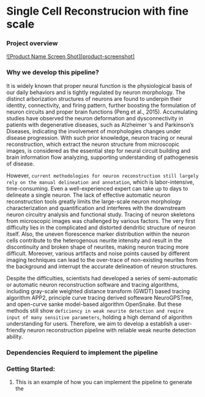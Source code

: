 # Single Cell Reconstrucion with fine scale

<!-- ABOUT THE PROJECT -->
### Project overview

[![Product Name Screen Shot][product-screenshot]](https://example.com)

### Why we develop this pipeline?
It is widely known that proper neural function is the physiological basis of our daily behaviors and is tightly regulated by neuron morphology. The distinct arborization structures of neurons are found to underpin their identity, connectivity, and firing pattern, further boosting the formulation of neuron circuits and proper brain functions (Peng et al., 2015). Accumulating studies have observed the neuron deformation and dysconnectivity in patients with degenerative diseases, such as Alzheimer ‘s and Parkinson’s Diseases, indicating the involvement of morphologies changes under disease progression. With such prior knowledge, neuron tracing or neural reconstruction, which extract the neuron structure from microscopic images, is considered as the essential step for neural circuit building and brain information flow analyzing, supporting understanding of pathogenesis of disease.


However, `current methodologies for neuron reconstruction still largely rely on the manual delineation and annotation`, which is labor-intensive, time-consuming. Even a well-experienced expert can take up to days to delineate a single neuron. The lack of effective automatic neuron reconstruction tools  greatly limits the large-scale neuron morphology characterization and quantification and interferes with the downstream neuron circuitry analysis and functional study. Tracing of neuron skeletons from microscopic images was challenged by various factors. The very first difficulty lies in the complicated and distorted dendritic structure of neuron itself. Also, the uneven florescence marker distribution within the neuron cells contribute to the heterogenous neurite intensity and result in the discontinuity and broken shape of neurites, making neuron tracing more difficult. Moreover, various artifacts and noise points caused by different imaging techniques can lead to the over-trace of non-existing neurites from the background and interrupt the accurate delineation of neuron structures.

Despite the difficulties, scientists had developed a series of semi-automatic or automatic neuron reconstruction software and tracing algorithms, including gray-scale weighted distance transform (GWDT) based tracing algorithm APP2, principle curve tracing derived softeware NeuroGPSTree, and open-curve sanke model-based algorithm OpenSnake. But these methods still show `deficiency in weak neurite detection and reqire input of many sensitive parameters`, holding a high demand of algorithm understanding for users. Therefore, we aim to develop a establish a user-friendly neuron reconstruction pipeline with reliable weak neurite detection ability.


### Dependencies Requierd to implement the pipeline

### Getting Started:
1. This is an example of how you can implement the pipeline to generate the 

